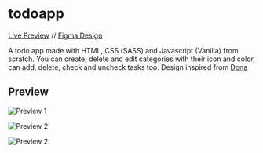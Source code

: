 # todoapp

[Live Preview](https://todoapp-two-phi.vercel.app) // [Figma Design](https://www.figma.com/file/K4l2cnG8GGU69JuYLNtEXV/Todo?node-id=0%3A1&t=ZMaw27xdO1NlIFAk-1)

A todo app made with HTML, CSS (SASS) and Javascript (Vanilla) from scratch. You can create, delete and edit categories with their icon and color, can add, delete, check and uncheck tasks too. Design inspired from [Dona](https://dona.ai)

## Preview

![Preview 1](https://i.imgur.com/K2Jc0cY.png)

![Preview 2](https://i.imgur.com/21eKapR.png)

![Preview 2](https://i.imgur.com/PozhLPk.png)

